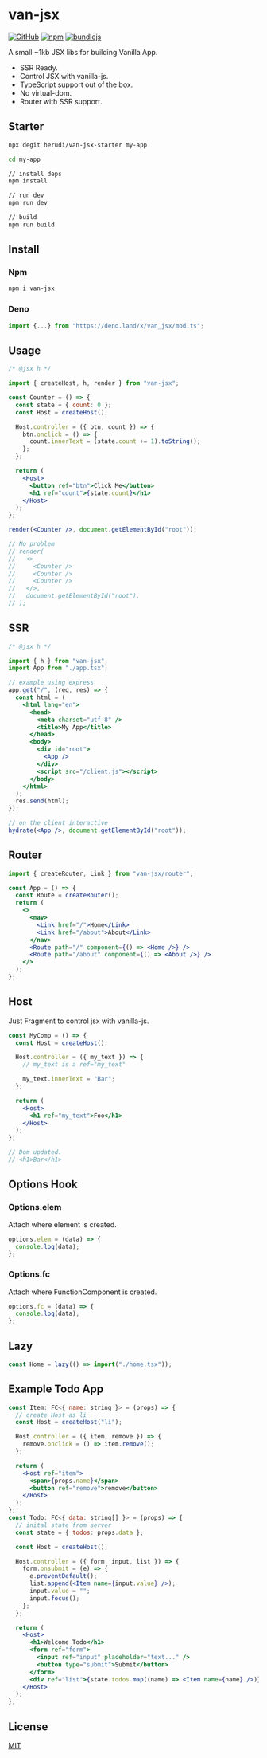 # van-jsx

[![GitHub](https://img.shields.io/github/license/herudi/van-jsx)](https://github.com/herudi/van-jsx/blob/master/LICENSE)
[![npm](https://img.shields.io/npm/v/van-jsx)](https://www.npmjs.com/package/van-jsx)
[![bundlejs](https://deno.bundlejs.com/?q=esm:van-jsx@0.0.11&badge=)](https://www.npmjs.com/package/van-jsx)

A small ~1kb JSX libs for building Vanilla App.

- SSR Ready.
- Control JSX with vanilla-js.
- TypeScript support out of the box.
- No virtual-dom.
- Router with SSR support.

## Starter

```bash
npx degit herudi/van-jsx-starter my-app

cd my-app

// install deps
npm install

// run dev
npm run dev

// build
npm run build
```

## Install

### Npm

```bash
npm i van-jsx
```

### Deno

```ts
import {...} from "https://deno.land/x/van_jsx/mod.ts";
```

## Usage

```jsx
/* @jsx h */

import { createHost, h, render } from "van-jsx";

const Counter = () => {
  const state = { count: 0 };
  const Host = createHost();

  Host.controller = ({ btn, count }) => {
    btn.onclick = () => {
      count.innerText = (state.count += 1).toString();
    };
  };

  return (
    <Host>
      <button ref="btn">Click Me</button>
      <h1 ref="count">{state.count}</h1>
    </Host>
  );
};

render(<Counter />, document.getElementById("root"));

// No problem
// render(
//   <>
//     <Counter />
//     <Counter />
//     <Counter />
//   </>,
//   document.getElementById("root"),
// );
```

## SSR

```jsx
/* @jsx h */

import { h } from "van-jsx";
import App from "./app.tsx";

// example using express
app.get("/", (req, res) => {
  const html = (
    <html lang="en">
      <head>
        <meta charset="utf-8" />
        <title>My App</title>
      </head>
      <body>
        <div id="root">
          <App />
        </div>
        <script src="/client.js"></script>
      </body>
    </html>
  );
  res.send(html);
});

// on the client interactive
hydrate(<App />, document.getElementById("root"));
```

## Router

```jsx
import { createRouter, Link } from "van-jsx/router";

const App = () => {
  const Route = createRouter();
  return (
    <>
      <nav>
        <Link href="/">Home</Link>
        <Link href="/about">About</Link>
      </nav>
      <Route path="/" component={() => <Home />} />
      <Route path="/about" component={() => <About />} />
    </>
  );
};
```

## Host

Just Fragment to control jsx with vanilla-js.

```jsx
const MyComp = () => {
  const Host = createHost();

  Host.controller = ({ my_text }) => {
    // my_text is a ref="my_text"

    my_text.innerText = "Bar";
  };

  return (
    <Host>
      <h1 ref="my_text">Foo</h1>
    </Host>
  );
};

// Dom updated.
// <h1>Bar</h1>
```

## Options Hook

### Options.elem

Attach where element is created.

```jsx
options.elem = (data) => {
  console.log(data);
};
```

### Options.fc

Attach where FunctionComponent is created.

```jsx
options.fc = (data) => {
  console.log(data);
};
```

## Lazy

```jsx
const Home = lazy(() => import("./home.tsx"));
```

## Example Todo App

```jsx
const Item: FC<{ name: string }> = (props) => {
  // create Host as li
  const Host = createHost("li");

  Host.controller = ({ item, remove }) => {
    remove.onclick = () => item.remove();
  };

  return (
    <Host ref="item">
      <span>{props.name}</span>
      <button ref="remove">remove</button>
    </Host>
  );
};
const Todo: FC<{ data: string[] }> = (props) => {
  // inital state from server
  const state = { todos: props.data };

  const Host = createHost();

  Host.controller = ({ form, input, list }) => {
    form.onsubmit = (e) => {
      e.preventDefault();
      list.append(<Item name={input.value} />);
      input.value = "";
      input.focus();
    };
  };

  return (
    <Host>
      <h1>Welcome Todo</h1>
      <form ref="form">
        <input ref="input" placeholder="text..." />
        <button type="submit">Submit</button>
      </form>
      <div ref="list">{state.todos.map((name) => <Item name={name} />)}</div>
    </Host>
  );
};
```

## License

[MIT](LICENSE)
